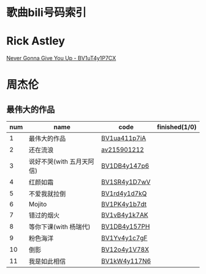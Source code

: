 # 歌曲bili号码索引

# Rick Astley

[Never Gonna Give You Up - BV1uT4y1P7CX](https://www.bilibili.com/video/BV1uT4y1P7CX)

# 周杰伦

## 最伟大的作品

| num | name                      | code                                                     | finished(1/0) |
| --- | ------------------------- | -------------------------------------------------------- | ------------- |
| 1   | 最伟大的作品              | [BV1ua411p7iA](https://www.bilibili.com/video/BV1ua411p7iA) |               |
| 2   | 还在流浪                  | [av215901212](https://www.bilibili.com/video/av215901212)   |               |
| 3   | 说好不哭(with 五月天阿信) | [BV1DB4y147p6](https://www.bilibili.com/video/BV1DB4y147p6) |               |
| 4   | 红颜如霜                  | [BV1SR4y1D7wV](https://www.bilibili.com/video/BV1SR4y1D7wV) |               |
| 5   | 不爱我就拉倒              | [BV1rd4y1d7kQ](https://www.bilibili.com/video/BV1rd4y1d7kQ) |               |
| 6   | Mojito                    | [BV1PK4y1b7dt](https://www.bilibili.com/video/BV1PK4y1b7dt) |               |
| 7   | 错过的烟火                | [BV1vB4y1k7AK](https://www.bilibili.com/video/BV1vB4y1k7AK) |               |
| 8   | 等你下课(with 杨瑞代)     | [BV1DB4y157PH](https://www.bilibili.com/video/BV1DB4y157PH) |               |
| 9   | 粉色海洋                  | [BV1Yv4y1c7gF](https://www.bilibili.com/video/BV1Yv4y1c7gF) |               |
| 10  | 倒影                      | [BV12o4y1V78X](https://www.bilibili.com/video/BV12o4y1V78X) |               |
| 11  | 我是如此相信              | [BV1kW4y117N6](https://www.bilibili.com/video/BV1kW4y117N6) |               |
